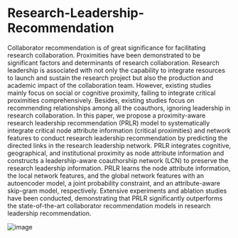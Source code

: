# Research-Leadership-Recommendation

Collaborator recommendation is of great significance for facilitating research collaboration. Proximities have been demonstrated to be significant factors and determinants of research collaboration. Research leadership is associated with not only the capability to integrate resources to launch and sustain the research project but also the production and academic impact of the collaboration team. However, existing studies mainly focus on social or cognitive proximity, failing to integrate critical proximities comprehensively. Besides, existing studies focus on recommending relationships among all the coauthors, ignoring leadership in research collaboration. In this paper, we propose a proximity-aware research leadership recommendation (PRLR) model to systematically integrate critical node attribute information (critical proximities) and network features to conduct research leadership recommendation by predicting the directed links in the research leadership network. PRLR integrates cognitive, geographical, and institutional proximity as node attribute information and constructs a leadership-aware coauthorship network (LCN) to preserve the research leadership information. PRLR learns the node attribute information, the local network features, and the global network features with an autoencoder model, a joint probability constraint, and an attribute-aware skip-gram model, respectively. Extensive experiments and ablation studies have been conducted, demonstrating that PRLR significantly outperforms the state-of-the-art collaborator recommendation models in research leadership recommendation. 


![image](https://user-images.githubusercontent.com/20887860/165262322-413f7b89-1274-4121-a7c5-6b888d66f49c.png)

